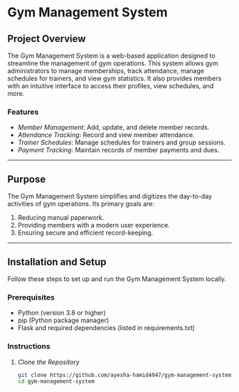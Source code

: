 # Gym Management System  

## Project Overview  

The Gym Management System is a web-based application designed to streamline the management of gym operations. This system allows gym administrators to manage memberships, track attendance, manage schedules for trainers, and view gym statistics. It also provides members with an intuitive interface to access their profiles, view schedules, and more.  

### Features  

- *Member Management*: Add, update, and delete member records.  
- *Attendance Tracking*: Record and view member attendance.  
- *Trainer Schedules*: Manage schedules for trainers and group sessions.  
- *Payment Tracking*: Maintain records of member payments and dues.    


---

## Purpose  

The Gym Management System simplifies and digitizes the day-to-day activities of gym operations. Its primary goals are:  

1. Reducing manual paperwork.  
2. Providing members with a modern user experience.  
3. Ensuring secure and efficient record-keeping.  

---

## Installation and Setup  

Follow these steps to set up and run the Gym Management System locally.  

### Prerequisites  

- Python (version 3.8 or higher)  
- pip (Python package manager)  
- Flask and required dependencies (listed in requirements.txt)  

### Instructions  

1. *Clone the Repository*  
   ```bash  
   git clone https://github.com/ayesha-hamid4947/gym-management-system.git  
   cd gym-management-system